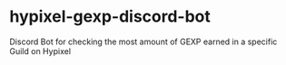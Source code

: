# hypixel-gexp-discord-bot
Discord Bot for checking the most amount of GEXP earned in a specific Guild on Hypixel
